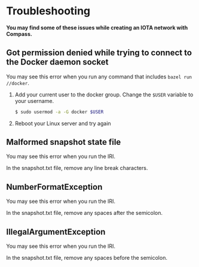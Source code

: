 # Troubleshooting

**You may find some of these issues while creating an IOTA network with Compass.**

## Got permission denied while trying to connect to the Docker daemon socket

You may see this error when you run any command that includes `bazel run //docker`.

1. Add your current user to the docker group. Change the `$USER` variable to your username.
    ```bash
    $ sudo usermod -a -G docker $USER
    ```

2. Reboot your Linux server and try again

## Malformed snapshot state file

You may see this error when you run the IRI.

In the snapshot.txt file, remove any line break characters.

## NumberFormatException

You may see this error when you run the IRI.

In the snapshot.txt file, remove any spaces after the semicolon.

## IllegalArgumentException

You may see this error when you run the IRI.

In the snapshot.txt file, remove any spaces before the semicolon.